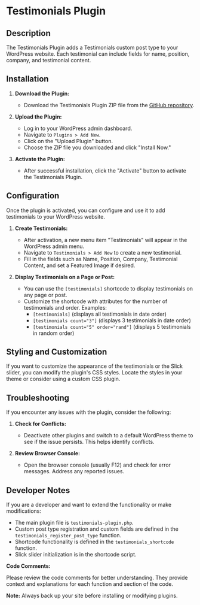 # Testimonials Plugin

## Description

The Testimonials Plugin adds a Testimonials custom post type to your WordPress website. Each testimonial can include fields for name, position, company, and testimonial content.

## Installation

1. **Download the Plugin:**
   - Download the Testimonials Plugin ZIP file from the [GitHub repository](https://github.com/yourusername/testimonials-plugin).

2. **Upload the Plugin:**
   - Log in to your WordPress admin dashboard.
   - Navigate to `Plugins > Add New`.
   - Click on the "Upload Plugin" button.
   - Choose the ZIP file you downloaded and click "Install Now."

3. **Activate the Plugin:**
   - After successful installation, click the "Activate" button to activate the Testimonials Plugin.

## Configuration

Once the plugin is activated, you can configure and use it to add testimonials to your WordPress website.

1. **Create Testimonials:**
   - After activation, a new menu item "Testimonials" will appear in the WordPress admin menu.
   - Navigate to `Testimonials > Add New` to create a new testimonial.
   - Fill in the fields such as Name, Position, Company, Testimonial Content, and set a Featured Image if desired.

2. **Display Testimonials on a Page or Post:**
   - You can use the `[testimonials]` shortcode to display testimonials on any page or post.
   - Customize the shortcode with attributes for the number of testimonials and order. Examples:
     - `[testimonials]` (displays all testimonials in date order)
     - `[testimonials count="3"]` (displays 3 testimonials in date order)
     - `[testimonials count="5" order="rand"]` (displays 5 testimonials in random order)

## Styling and Customization

If you want to customize the appearance of the testimonials or the Slick slider, you can modify the plugin's CSS styles. Locate the styles in your theme or consider using a custom CSS plugin.

## Troubleshooting

If you encounter any issues with the plugin, consider the following:

1. **Check for Conflicts:**
   - Deactivate other plugins and switch to a default WordPress theme to see if the issue persists. This helps identify conflicts.

2. **Review Browser Console:**
   - Open the browser console (usually F12) and check for error messages. Address any reported issues.

## Developer Notes

If you are a developer and want to extend the functionality or make modifications:

- The main plugin file is `testimonials-plugin.php`.
- Custom post type registration and custom fields are defined in the `testimonials_register_post_type` function.
- Shortcode functionality is defined in the `testimonials_shortcode` function.
- Slick slider initialization is in the shortcode script.

**Code Comments:**

Please review the code comments for better understanding. They provide context and explanations for each function and section of the code.

**Note:** Always back up your site before installing or modifying plugins.
